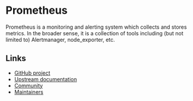 # Prometheus

Prometheus is a monitoring and alerting system which collects and stores metrics. In the broader sense, it is a collection of tools including (but not limited to) Alertmanager, node_exporter, etc.

## Links

* [GitHub project](https://github.com/prometheus/prometheus)
* [Upstream documentation](https://prometheus.io/docs/)
* [Community](https://prometheus.io/community/)
* [Maintainers](https://github.com/prometheus/prometheus/blob/main/MAINTAINERS.md)

